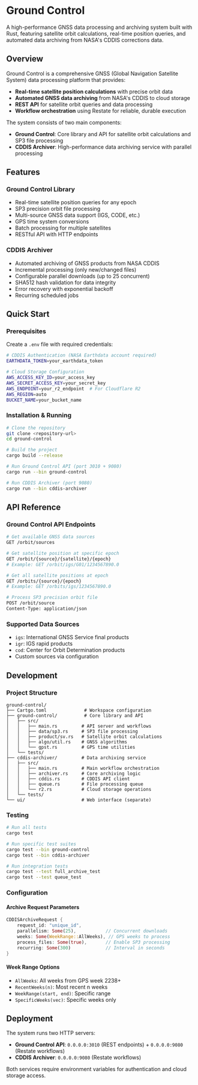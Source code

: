 # Ground Control

A high-performance GNSS data processing and archiving system built with Rust, featuring satellite orbit calculations, real-time position queries, and automated data archiving from NASA's CDDIS corrections data.

## Overview

Ground Control is a comprehensive GNSS (Global Navigation Satellite System) data processing platform that provides:

- **Real-time satellite position calculations** with precise orbit data
- **Automated GNSS data archiving** from NASA's CDDIS to cloud storage
- **REST API** for satellite orbit queries and data processing
- **Workflow orchestration** using Restate for reliable, durable execution

The system consists of two main components:

- **Ground Control**: Core library and API for satellite orbit calculations and SP3 file processing
- **CDDIS Archiver**: High-performance data archiving service with parallel processing

## Features

### Ground Control Library

- Real-time satellite position queries for any epoch
- SP3 precision orbit file processing
- Multi-source GNSS data support (IGS, CODE, etc.)
- GPS time system conversions
- Batch processing for multiple satellites
- RESTful API with HTTP endpoints

### CDDIS Archiver

- Automated archiving of GNSS products from NASA CDDIS
- Incremental processing (only new/changed files)
- Configurable parallel downloads (up to 25 concurrent)
- SHA512 hash validation for data integrity
- Error recovery with exponential backoff
- Recurring scheduled jobs

## Quick Start

### Prerequisites

Create a `.env` file with required credentials:

```bash
# CDDIS Authentication (NASA Earthdata account required)
EARTHDATA_TOKEN=your_earthdata_token

# Cloud Storage Configuration
AWS_ACCESS_KEY_ID=your_access_key
AWS_SECRET_ACCESS_KEY=your_secret_key
AWS_ENDPOINT=your_r2_endpoint  # For Cloudflare R2
AWS_REGION=auto
BUCKET_NAME=your_bucket_name
```

### Installation & Running

```bash
# Clone the repository
git clone <repository-url>
cd ground-control

# Build the project
cargo build --release

# Run Ground Control API (port 3010 + 9080)
cargo run --bin ground-control

# Run CDDIS Archiver (port 9080)
cargo run --bin cddis-archiver
```

## API Reference

### Ground Control API Endpoints

```bash
# Get available GNSS data sources
GET /orbit/sources

# Get satellite position at specific epoch
GET /orbit/{source}/{satellite}/{epoch}
# Example: GET /orbit/igs/G01/1234567890.0

# Get all satellite positions at epoch
GET /orbits/{source}/{epoch}
# Example: GET /orbits/igs/1234567890.0

# Process SP3 precision orbit file
POST /orbit/source
Content-Type: application/json
```

### Supported Data Sources

- `igs`: International GNSS Service final products
- `igr`: IGS rapid products
- `cod`: Center for Orbit Determination products
- Custom sources via configuration

## Development

### Project Structure

```
ground-control/
├── Cartgo.toml              # Workspace configuration
├── ground-control/          # Core library and API
│   ├── src/
│   │   ├── main.rs         # API server and workflows
│   │   ├── data/sp3.rs     # SP3 file processing
│   │   ├── product/sv.rs   # Satellite orbit calculations
│   │   ├── algo/util.rs    # GNSS algorithms
│   │   └── gpst.rs         # GPS time utilities
│   └── tests/
├── cddis-archiver/         # Data archiving service
│   ├── src/
│   │   ├── main.rs         # Main workflow orchestration
│   │   ├── archiver.rs     # Core archiving logic
│   │   ├── cddis.rs        # CDDIS API client
│   │   ├── queue.rs        # File processing queue
│   │   └── r2.rs           # Cloud storage operations
│   └── tests/
└── ui/                     # Web interface (separate)
```

### Testing

```bash
# Run all tests
cargo test

# Run specific test suites
cargo test --bin ground-control
cargo test --bin cddis-archiver

# Run integration tests
cargo test --test full_archive_test
cargo test --test queue_test
```

### Configuration

#### Archive Request Parameters

```rust
CDDISArchiveRequest {
    request_id: "unique_id",
    parallelism: Some(25),           // Concurrent downloads
    weeks: Some(WeekRange::AllWeeks), // GPS weeks to process
    process_files: Some(true),       // Enable SP3 processing
    recurring: Some(300)             // Interval in seconds
}
```

#### Week Range Options

- `AllWeeks`: All weeks from GPS week 2238+
- `RecentWeeks(n)`: Most recent n weeks
- `WeekRange(start, end)`: Specific range
- `SpecificWeeks(vec)`: Specific weeks only

## Deployment

The system runs two HTTP servers:

- **Ground Control API**: `0.0.0.0:3010` (REST endpoints) + `0.0.0.0:9080` (Restate workflows)
- **CDDIS Archiver**: `0.0.0.0:9080` (Restate workflows)

Both services require environment variables for authentication and cloud storage access.
